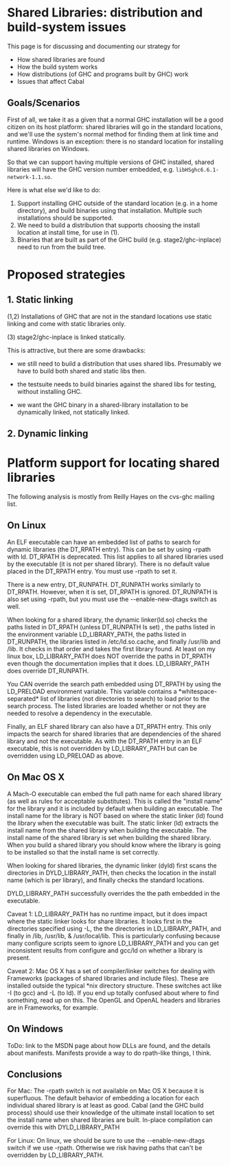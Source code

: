 


# Shared Libraries: distribution and build-system issues



This page is for discussing and documenting our strategy for


- How shared libraries are found
- How the build system works
- How distributions (of GHC and programs built by GHC) work
- Issues that affect Cabal

## Goals/Scenarios



First of all, we take it as a given that a normal GHC installation will be a good citizen on its host platform: shared libraries will go in the standard locations, and we'll use the system's normal method for finding them at link time and runtime.  Windows is an exception: there is no standard location for installing shared libraries on Windows.



So that we can support having multiple versions of GHC installed, shared libraries will have the GHC version number embedded, e.g. `libHSghc6.6.1-network-1.1.so`.



Here is what else we'd like to do:


1. Support installing GHC outside of the standard location (e.g. in a home directory), and build
  binaries using that installation.  Multiple such installations should be supported.
1. We need to build a distribution that supports choosing the install location at install time, for
  use in (1).
1. Binaries that are built as part of the GHC build (e.g. stage2/ghc-inplace) need to run from
  the build tree.

# Proposed strategies


## 1. Static linking



(1,2) Installations of GHC that are not in the standard locations use static linking and come with static libraries only.



(3) stage2/ghc-inplace is linked statically.



This is attractive, but there are some drawbacks:


- we still need to build a distribution that uses shared libs.  Presumably we have to build both
  shared and static libs then.

- the testsuite needs to build binaries against the shared libs for testing, without installing GHC.

- we want the GHC binary in a shared-library installation to be dynamically linked, not statically linked.

## 2. Dynamic linking


# Platform support for locating shared libraries



The following analysis is mostly from Reilly Hayes on the cvs-ghc mailing list.


## On Linux



An ELF executable can have an embedded list of paths to search for dynamic libraries (the DT\_RPATH entry).  This can be set by using -rpath with ld.  DT\_RPATH is deprecated.  This list applies to all shared libraries used by the executable (it is not per shared library).  There is no default value placed in the DT\_RPATH entry.  You must use -rpath to set it.



There is a new entry, DT\_RUNPATH.  DT\_RUNPATH works similarly to DT\_RPATH.  However, when it is set, DT\_RPATH is ignored.  DT\_RUNPATH is also set using -rpath, but you must use the --enable-new-dtags switch as well.  



When looking for a shared library, the dynamic linker(ld.so) checks the paths listed in DT\_RPATH (unless DT\_RUNPATH Is set) , the paths listed in the environment variable LD\_LIBRARY\_PATH, the paths listed in DT\_RUNPATH, the libraries listed in /etc/ld.so.cache, and finally /usr/lib and /lib.  It checks in that order and takes the first library found.  At least on my linux box, LD\_LIBRARY\_PATH does NOT override the paths in DT\_RPATH even though the documentation implies that it does.   LD\_LIBRARY\_PATH does override DT\_RUNPATH.



You CAN override the search path embedded using DT\_RPATH by using the LD\_PRELOAD environment variable.  This variable contains a \*whitespace-separated\* list of libraries (not directories to search) to load prior to the search process.  The listed libraries are loaded whether or not they are needed to resolve a dependency in the executable.



Finally, an ELF shared library can also have a DT\_RPATH entry.  This only impacts the search for shared libraries that are dependencies of the shared library and not the executable.  As with the DT\_RPATH entry in an ELF executable, this is not overridden by LD\_LIBRARY\_PATH but can be overridden using LD\_PRELOAD as above.  


## On Mac OS X



A Mach-O executable can embed the full path name for each shared library (as well as rules for acceptable substitutes).  This is called the "install name" for the library and it is included by default when building an executable.  The install name for the library is NOT based on where the static linker (ld) found the library when the executable was built.  The static linker (ld) extracts the install name from the shared library when building the executable.  The install name of the shared library is set when building the shared library.  When you build a shared library you should know where the library is going to be installed so that the install name is set correctly.



When looking for shared libraries, the dynamic linker (dyld) first scans the directories in DYLD\_LIBRARY\_PATH, then checks the location in the install name (which is per library), and finally checks the standard locations.



DYLD\_LIBRARY\_PATH successfully overrides the the path embedded in the executable.



Caveat 1: LD\_LIBRARY\_PATH has no runtime impact, but it does impact where the static linker looks for share libraries.  It looks first in the directories specified using -L, the the directories in LD\_LIBRARY\_PATH, and finally in /lib, /usr/lib, & /usr/local/lib.  This is particularly confusing  because many configure scripts seem to ignore LD\_LIBRARY\_PATH and you can get inconsistent results from configure and gcc/ld on whether a library is present.



Caveat 2: Mac OS X has a set of compiler/linker switches for dealing with Frameworks (packages of shared libraries and include files).  These are installed outside the typical \*nix directory structure.  These switches act like -I (to gcc) and -L (to ld).  If you end up totally confused about where to find something, read up on this.  The OpenGL and OpenAL headers and libraries are in Frameworks, for example.


## On Windows



ToDo: link to the MSDN page about how DLLs are found, and the details about manifests.  Manifests provide a way to do rpath-like things, I think.


## Conclusions



For Mac: The -rpath switch is not available on Mac OS X because it is superfluous.  The default behavior of embedding a location for each individual shared library is at least as good.  Cabal (and the GHC build process) should use their knowledge of the ultimate install location to set the install name when shared libraries are built.  In-place compilation can override this with DYLD\_LIBRARY\_PATH



For Linux: On linux, we should be sure to use the --enable-new-dtags switch if we use -rpath.  Otherwise we risk having paths that can't be overridden by LD\_LIBRARY\_PATH.


